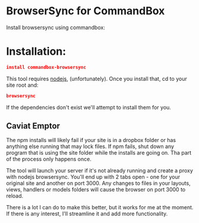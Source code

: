 # BrowserSync for CommandBox

Install browsersync using commandbox:

# Installation:
```json
install commandbox-browsersync
```

This tool requires [nodejs](https://nodejs.org), (unfortunately).   Once you install that, cd to your site root and:

```json
browsersync
```

If the dependencies don't exist we'll attempt to install them for you.

## Caviat Emptor
The npm installs will likely fail if your site is in a dropbox folder or has anything else running that may lock files.  If npm fails, shut down any program that is using the site folder while the installs are going on.  Tha part of the process only happens once.

The tool will launch your server if it's not already running and create a proxy with nodejs browsersync.  You'll end up with 2 tabs open - one for your original site and another on port 3000.  Any changes to files in your layouts, views, handlers or models folders will cause the browser on port 3000 to reload.

There is a lot I can do to make this better, but it works for me at the moment.  If there is any interest, I'll streamline it and add more functionality.